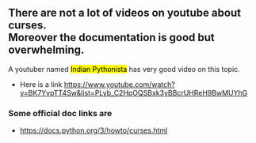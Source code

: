## There are not a lot of videos on youtube about curses. <br>Moreover the documentation is good but overwhelming.

A youtuber named <mark style="background-color: #FFFF00">Indian Pythonista</mark> has very good video on this topic.
- Here is a link https://www.youtube.com/watch?v=BK7YvpTT4Sw&list=PLyb_C2HpOQSBxk3yBBcrUHReH9BwMUYhG

### Some official doc links are 
- https://docs.python.org/3/howto/curses.html
